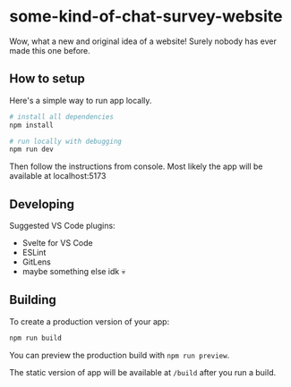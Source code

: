 # some-kind-of-chat-survey-website

Wow, what a new and original idea of a website! Surely nobody has ever made this one before.

## How to setup

Here's a simple way to run app locally.

```bash
# install all dependencies
npm install

# run locally with debugging
npm run dev
```

Then follow the instructions from console. Most likely the app will be available at localhost:5173

## Developing

Suggested VS Code plugins:
* Svelte for VS Code
* ESLint
* GitLens
* maybe something else idk 💀

## Building

To create a production version of your app:

```bash
npm run build
```

You can preview the production build with `npm run preview`.

The static version of app will be available at `/build` after you run a build.
